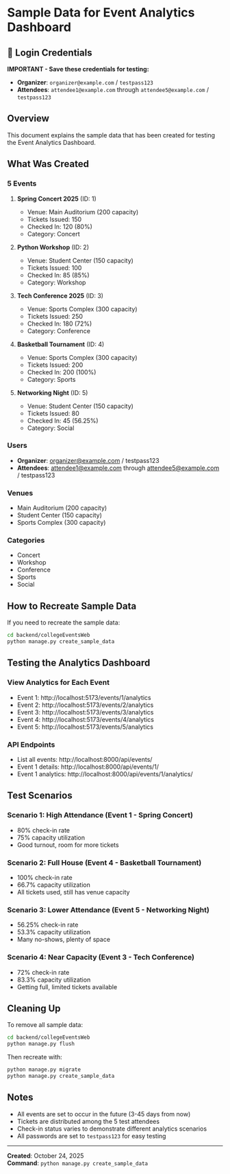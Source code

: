 # Sample Data for Event Analytics Dashboard

## 🔑 Login Credentials

**IMPORTANT - Save these credentials for testing:**

- **Organizer**: `organizer@example.com` / `testpass123`
- **Attendees**: `attendee1@example.com` through `attendee5@example.com` / `testpass123`

## Overview
This document explains the sample data that has been created for testing the Event Analytics Dashboard.

## What Was Created

### 5 Events
1. **Spring Concert 2025** (ID: 1)
   - Venue: Main Auditorium (200 capacity)
   - Tickets Issued: 150
   - Checked In: 120 (80%)
   - Category: Concert

2. **Python Workshop** (ID: 2)
   - Venue: Student Center (150 capacity)
   - Tickets Issued: 100
   - Checked In: 85 (85%)
   - Category: Workshop

3. **Tech Conference 2025** (ID: 3)
   - Venue: Sports Complex (300 capacity)
   - Tickets Issued: 250
   - Checked In: 180 (72%)
   - Category: Conference

4. **Basketball Tournament** (ID: 4)
   - Venue: Sports Complex (300 capacity)
   - Tickets Issued: 200
   - Checked In: 200 (100%)
   - Category: Sports

5. **Networking Night** (ID: 5)
   - Venue: Student Center (150 capacity)
   - Tickets Issued: 80
   - Checked In: 45 (56.25%)
   - Category: Social

### Users
- **Organizer**: organizer@example.com / testpass123
- **Attendees**: attendee1@example.com through attendee5@example.com / testpass123

### Venues
- Main Auditorium (200 capacity)
- Student Center (150 capacity)
- Sports Complex (300 capacity)

### Categories
- Concert
- Workshop
- Conference
- Sports
- Social

## How to Recreate Sample Data

If you need to recreate the sample data:

```bash
cd backend/collegeEventsWeb
python manage.py create_sample_data
```

## Testing the Analytics Dashboard

### View Analytics for Each Event
- Event 1: http://localhost:5173/events/1/analytics
- Event 2: http://localhost:5173/events/2/analytics
- Event 3: http://localhost:5173/events/3/analytics
- Event 4: http://localhost:5173/events/4/analytics
- Event 5: http://localhost:5173/events/5/analytics

### API Endpoints
- List all events: http://localhost:8000/api/events/
- Event 1 details: http://localhost:8000/api/events/1/
- Event 1 analytics: http://localhost:8000/api/events/1/analytics/

## Test Scenarios

### Scenario 1: High Attendance (Event 1 - Spring Concert)
- 80% check-in rate
- 75% capacity utilization
- Good turnout, room for more tickets

### Scenario 2: Full House (Event 4 - Basketball Tournament)
- 100% check-in rate
- 66.7% capacity utilization
- All tickets used, still has venue capacity

### Scenario 3: Lower Attendance (Event 5 - Networking Night)
- 56.25% check-in rate
- 53.3% capacity utilization
- Many no-shows, plenty of space

### Scenario 4: Near Capacity (Event 3 - Tech Conference)
- 72% check-in rate
- 83.3% capacity utilization
- Getting full, limited tickets available

## Cleaning Up

To remove all sample data:

```bash
cd backend/collegeEventsWeb
python manage.py flush
```

Then recreate with:
```bash
python manage.py migrate
python manage.py create_sample_data
```

## Notes

- All events are set to occur in the future (3-45 days from now)
- Tickets are distributed among the 5 test attendees
- Check-in status varies to demonstrate different analytics scenarios
- All passwords are set to `testpass123` for easy testing

---

**Created**: October 24, 2025  
**Command**: `python manage.py create_sample_data`
